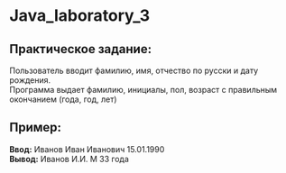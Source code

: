 # Java_laboratory_3

## Практическое задание: 
Пользователь вводит фамилию, имя, отчество по русски и дату рождения.  
Программа выдает фамилию, инициалы, пол, возраст с правильным окончанием (года, год, лет)

## Пример:
**Ввод:** Иванов Иван Иванович 15.01.1990  
**Вывод:** Иванов И.И.   М   33 года
